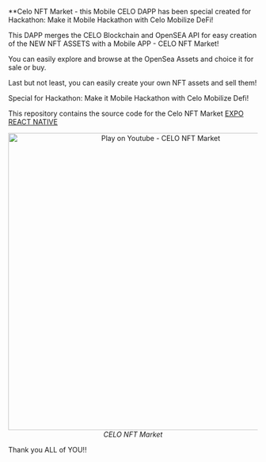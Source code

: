 
**Celo NFT Market - this Mobile CELO DAPP has been special created for Hackathon: Make it Mobile Hackathon with Celo
Mobilize DeFi!

This DAPP merges the CELO Blockchain and OpenSEA API for easy creation of the NEW NFT ASSETS with a Mobile APP - CELO NFT Market!

You can easily explore and browse at the OpenSea Assets and choice it for sale or buy.

Last but not least, you can easily create your own NFT assets and sell them!

Special for Hackathon: Make it Mobile Hackathon with Celo
Mobilize Defi!

This repository contains the source code for the Celo NFT Market [EXPO REACT NATIVE](https://github.com/NeoSPU/celo_nft_market)

<!-- image with YouTube link -->
<p align="center">
  <a href="https://youtu.be/h1rEd6OzdQw">
    <img src="https://cryptologos.cc/logos/celo-celo-logo.png" title="Play on Youtube - CELO NFT Market" width="600" style="border:none;"/>
  </a>
  <br />
  <i>CELO NFT Market</i>
</p>

Thank you ALL of YOU!!